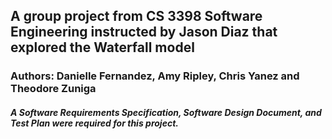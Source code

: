 ## A group project from CS 3398 Software Engineering instructed by Jason Diaz that explored the Waterfall model
### Authors: Danielle Fernandez, Amy Ripley, Chris Yanez and Theodore Zuniga
##### A Software Requirements Specification, Software Design Document, and Test Plan were required for this project.
